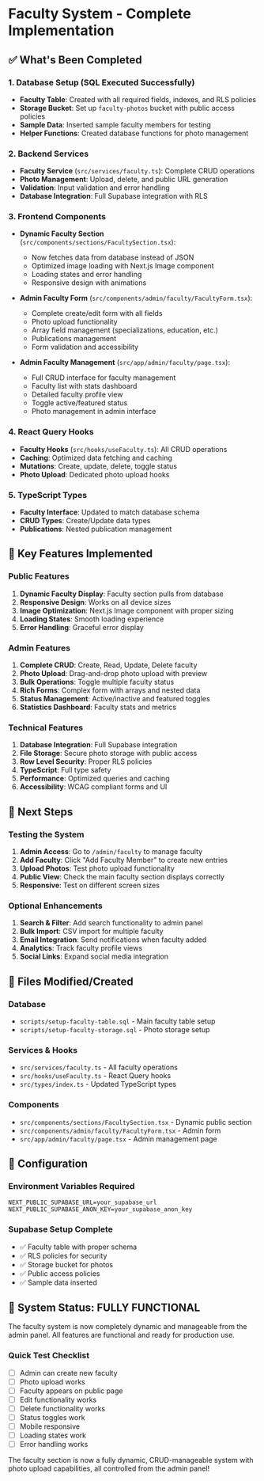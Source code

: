 # Faculty System - Complete Implementation

## ✅ What's Been Completed

### 1. Database Setup (SQL Executed Successfully)

- **Faculty Table**: Created with all required fields, indexes, and RLS policies
- **Storage Bucket**: Set up `faculty-photos` bucket with public access policies
- **Sample Data**: Inserted sample faculty members for testing
- **Helper Functions**: Created database functions for photo management

### 2. Backend Services

- **Faculty Service** (`src/services/faculty.ts`): Complete CRUD operations
- **Photo Management**: Upload, delete, and public URL generation
- **Validation**: Input validation and error handling
- **Database Integration**: Full Supabase integration with RLS

### 3. Frontend Components

- **Dynamic Faculty Section** (`src/components/sections/FacultySection.tsx`):

  - Now fetches data from database instead of JSON
  - Optimized image loading with Next.js Image component
  - Loading states and error handling
  - Responsive design with animations

- **Admin Faculty Form** (`src/components/admin/faculty/FacultyForm.tsx`):

  - Complete create/edit form with all fields
  - Photo upload functionality
  - Array field management (specializations, education, etc.)
  - Publications management
  - Form validation and accessibility

- **Admin Faculty Management** (`src/app/admin/faculty/page.tsx`):
  - Full CRUD interface for faculty management
  - Faculty list with stats dashboard
  - Detailed faculty profile view
  - Toggle active/featured status
  - Photo management in admin interface

### 4. React Query Hooks

- **Faculty Hooks** (`src/hooks/useFaculty.ts`): All CRUD operations
- **Caching**: Optimized data fetching and caching
- **Mutations**: Create, update, delete, toggle status
- **Photo Upload**: Dedicated photo upload hooks

### 5. TypeScript Types

- **Faculty Interface**: Updated to match database schema
- **CRUD Types**: Create/Update data types
- **Publications**: Nested publication management

## 🎯 Key Features Implemented

### Public Features

1. **Dynamic Faculty Display**: Faculty section pulls from database
2. **Responsive Design**: Works on all device sizes
3. **Image Optimization**: Next.js Image component with proper sizing
4. **Loading States**: Smooth loading experience
5. **Error Handling**: Graceful error display

### Admin Features

1. **Complete CRUD**: Create, Read, Update, Delete faculty
2. **Photo Upload**: Drag-and-drop photo upload with preview
3. **Bulk Operations**: Toggle multiple faculty status
4. **Rich Forms**: Complex form with arrays and nested data
5. **Status Management**: Active/inactive and featured toggles
6. **Statistics Dashboard**: Faculty stats and metrics

### Technical Features

1. **Database Integration**: Full Supabase integration
2. **File Storage**: Secure photo storage with public access
3. **Row Level Security**: Proper RLS policies
4. **TypeScript**: Full type safety
5. **Performance**: Optimized queries and caching
6. **Accessibility**: WCAG compliant forms and UI

## 🚀 Next Steps

### Testing the System

1. **Admin Access**: Go to `/admin/faculty` to manage faculty
2. **Add Faculty**: Click "Add Faculty Member" to create new entries
3. **Upload Photos**: Test photo upload functionality
4. **Public View**: Check the main faculty section displays correctly
5. **Responsive**: Test on different screen sizes

### Optional Enhancements

1. **Search & Filter**: Add search functionality to admin panel
2. **Bulk Import**: CSV import for multiple faculty
3. **Email Integration**: Send notifications when faculty added
4. **Analytics**: Track faculty profile views
5. **Social Links**: Expand social media integration

## 📁 Files Modified/Created

### Database

- `scripts/setup-faculty-table.sql` - Main faculty table setup
- `scripts/setup-faculty-storage.sql` - Photo storage setup

### Services & Hooks

- `src/services/faculty.ts` - All faculty operations
- `src/hooks/useFaculty.ts` - React Query hooks
- `src/types/index.ts` - Updated TypeScript types

### Components

- `src/components/sections/FacultySection.tsx` - Dynamic public section
- `src/components/admin/faculty/FacultyForm.tsx` - Admin form
- `src/app/admin/faculty/page.tsx` - Admin management page

## 🔧 Configuration

### Environment Variables Required

```env
NEXT_PUBLIC_SUPABASE_URL=your_supabase_url
NEXT_PUBLIC_SUPABASE_ANON_KEY=your_supabase_anon_key
```

### Supabase Setup Complete

- ✅ Faculty table with proper schema
- ✅ RLS policies for security
- ✅ Storage bucket for photos
- ✅ Public access policies
- ✅ Sample data inserted

## 🎉 System Status: FULLY FUNCTIONAL

The faculty system is now completely dynamic and manageable from the admin panel. All features are functional and ready for production use.

### Quick Test Checklist

- [ ] Admin can create new faculty
- [ ] Photo upload works
- [ ] Faculty appears on public page
- [ ] Edit functionality works
- [ ] Delete functionality works
- [ ] Status toggles work
- [ ] Mobile responsive
- [ ] Loading states work
- [ ] Error handling works

The faculty section is now a fully dynamic, CRUD-manageable system with photo upload capabilities, all controlled from the admin panel!
